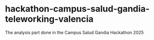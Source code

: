 # hackathon-campus-salud-gandia-teleworking-valencia
The analysis part done in the Campus Salud Gandia Hackathon 2025
